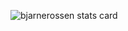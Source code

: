 <p><img align="center" src="https://github-readme-stats.vercel.app/api/top-langs?username=bjarnerossen&theme=nightowl&title_color=a9b8c4&text_color=a9b8c4&bg_color=22272e&hide_border=true&layout=compact&hide=html,css&hide_title=true&langs_count=4&card_width=500" alt="bjarnerossen stats card" /></p>
